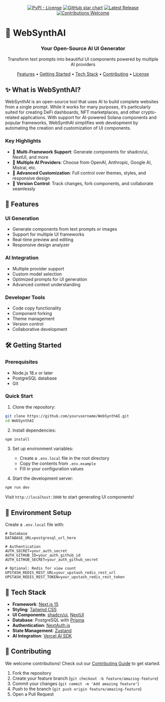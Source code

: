 
<div align="center">
    
[![PyPI - License](https://img.shields.io/pypi/l/agentlab?style=flat-square)]([https://opensource.org/licenses/MIT](http://www.apache.org/licenses/LICENSE-2.0))
[![GitHub star chart](https://img.shields.io/github/stars/websynthai/WebSynthAI?style=flat-square)](https://star-history.com/#websynthai/WebSynthAI)
[![Latest Release](https://img.shields.io/github/v/release/websynthai/WebSynthAI?style=flat-square)](https://github.com/websynthai/WebSynthAI/releases)
[![Contributions Welcome](https://img.shields.io/badge/contributions-welcome-brightgreen?style=flat-square)](https://github.com/websynthai/WebSynthAI/issues)

</div>

# 🎨 WebSynthAI

<div align="center">
  <h3>Your Open-Source AI UI Generator</h3>
  <p>Transform text prompts into beautiful UI components powered by multiple AI providers</p>
</div>

<div align="center">
  <a href="#-features">Features</a> •
  <a href="#-getting-started">Getting Started</a> •
  <a href="#-tech-stack">Tech Stack</a> •
  <a href="#-contributing">Contributing</a> •
  <a href="#-license">License</a>
</div>

## ✨ What is WebSynthAI?

WebSynthAI is an open-source tool that uses AI to build complete websites from a single prompt. While it works for many purposes, it’s particularly suited for creating DeFi dashboards, NFT marketplaces, and other crypto-related applications. With support for AI-powered Solana components and popular frameworks, WebSynthAI simplifies web development by automating the creation and customization of UI components.


### Key Highlights

- 🎯 **Multi-Framework Support**: Generate components for shadcn/ui, NextUI, and more
- 🤖 **Multiple AI Providers**: Choose from OpenAI, Anthropic, Google AI, Mistral, etc.
- 🎨 **Advanced Customization**: Full control over themes, styles, and responsive design
- 🔄 **Version Control**: Track changes, fork components, and collaborate seamlessly

## 🚀 Features

### UI Generation
- Generate components from text prompts or images
- Support for multiple UI frameworks
- Real-time preview and editing
- Responsive design analyzer

### AI Integration
- Multiple provider support
- Custom model selection
- Optimized prompts for UI generation
- Advanced context understanding

### Developer Tools
- Code copy functionality
- Component forking
- Theme management
- Version control
- Collaborative development

## 🛠 Getting Started

### Prerequisites
- Node.js 18.x or later
- PostgreSQL database
- Git

### Quick Start

1. Clone the repository:
```bash
git clone https://github.com/yourusername/WebSynthAI.git
cd WebSynthAI
```

2. Install dependencies:
```bash
npm install
```

3. Set up environment variables:
   - Create a `.env.local` file in the root directory
   - Copy the contents from `.env.example`
   - Fill in your configuration values

4. Start the development server:
```bash
npm run dev
```

Visit `http://localhost:3000` to start generating UI components!

## 🔧 Environment Setup

Create a `.env.local` file with:

```env
# Database
DATABASE_URL=postgresql_url_here

# Authentication
AUTH_SECRET=your_auth_secret
AUTH_GITHUB_ID=your_auth_github_id
AUTH_GITHUB_SECRET=your_auth_github_secret

# Optional: Redis for view count
UPSTASH_REDIS_REST_URL=your_upstash_redis_rest_url
UPSTASH_REDIS_REST_TOKEN=your_upstash_redis_rest_token
```

## 🤖 Tech Stack

- **Framework**: [Next.js 15](https://nextjs.org)
- **Styling**: [Tailwind CSS](https://tailwindcss.com)
- **UI Components**: [shadcn/ui](https://ui.shadcn.com), [NextUI](https://nextui.org)
- **Database**: PostgreSQL with [Prisma](https://prisma.io)
- **Authentication**: [NextAuth.js](https://next-auth.js.org)
- **State Management**: [Zustand](https://zustand-demo.pmnd.rs)
- **AI Integration**: [Vercel AI SDK](https://sdk.vercel.ai)

## 🤝 Contributing

We welcome contributions! Check out our [Contributing Guide](CONTRIBUTING.md) to get started.

1. Fork the repository
2. Create your feature branch (`git checkout -b feature/amazing-feature`)
3. Commit your changes (`git commit -m 'Add amazing feature'`)
4. Push to the branch (`git push origin feature/amazing-feature`)
5. Open a Pull Request
